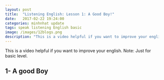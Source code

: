 ```yaml
---
layout: post
title:  "Listening English: Lesson 1: A Good Boy!"
date:   2017-02-22 19:24:00
categories: minhnhat update
tags: speak listening English basic
image: /images/12blogs.png
description: "This is a video helpful if you want to improve your english. Note: Just for basic level."
---
```

This is a video helpful if you want to improve your english. Note: Just for basic level.

## 1- A good Boy

<script>
      audiojs.events.ready(function() {
        var as = audiojs.createAll();
      });
</script>
<audio preload="auto">
      <source src="//tungns.top/assets/music/AGoodBoy.mp3">
    </audio>


